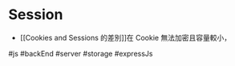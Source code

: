 # Session
- [[Cookies and Sessions 的差別]]在 Cookie 無法加密且容量較小，


#js #backEnd #server #storage #expressJs